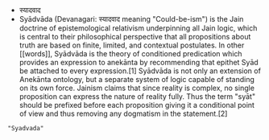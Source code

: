 - स्यादवाद
- Syādvāda (Devanagari: स्यादवाद meaning "Could-be-ism") is the Jain doctrine of epistemological relativism underpinning all Jain logic, which is central to their philosophical perspective that all propositions about truth are based on finite, limited, and contextual postulates. In other [[words]], Syādvāda is the theory of conditioned predication which provides an expression to anekānta by recommending that epithet Syād be attached to every expression.[1] Syādvāda is not only an extension of Anekānta ontology, but a separate system of logic capable of standing on its own force. Jainism claims that since reality is complex, no single proposition can express the nature of reality fully. Thus the term "syāt" should be prefixed before each proposition giving it a conditional point of view and thus removing any dogmatism in the statement.[2] 

```query
"Syadvada"
```
